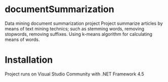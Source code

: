 # documentSummarization
Data mining document summarization project 
Project summarize articles by means of text mining technics; such as stemming words, removing stopwords, removing suffixes. Using k-means algorithm for calculating means of words.

# Installation
Project runs on Visual Studio Community with .NET Framework 4.5 
